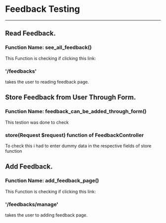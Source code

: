 # Feedback Testing

---

## Read Feedback.

<h3>Function Name: see_all_feedback()</h3>
This Function is checking if clicking this link:
<h3>'/feedbacks'</h3> takes the user to reading feedback page.

## Store Feedback from User Through Form.

<h3>Function Name: feedback_can_be_added_through_form()</h3>
This testion was done to check 
<h3>store(Request $request) function of FeedbackController</h3> 
To check this i had to enter dummy data in the respective fields of store function

## Add Feedback.

<h3>Function Name: add_feedback_page()</h3>
This Function is checking if clicking this link:
<h3>'/feedbacks/manage'</h3> takes the user to adding feedback page.
